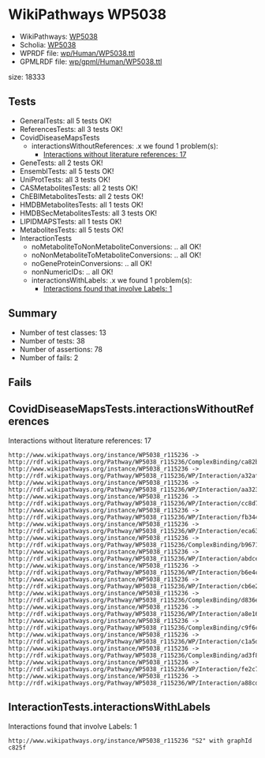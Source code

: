 # WikiPathways WP5038

* WikiPathways: [WP5038](https://identifiers.org/wikipathways:WP5038)
* Scholia: [WP5038](https://scholia.toolforge.org/wikipathways/WP5038)
* WPRDF file: [wp/Human/WP5038.ttl](../wp/Human/WP5038.ttl)
* GPMLRDF file: [wp/gpml/Human/WP5038.ttl](../wp/gpml/Human/WP5038.ttl)

size: 18333
## Tests
* GeneralTests: all 5 tests OK!
* ReferencesTests: all 3 tests OK!
* CovidDiseaseMapsTests
    * interactionsWithoutReferences: .x we found 1 problem(s):
        * [Interactions without literature references: 17](#9701cce8)
* GeneTests: all 2 tests OK!
* EnsemblTests: all 5 tests OK!
* UniProtTests: all 3 tests OK!
* CASMetabolitesTests: all 2 tests OK!
* ChEBIMetabolitesTests: all 2 tests OK!
* HMDBMetabolitesTests: all 1 tests OK!
* HMDBSecMetabolitesTests: all 3 tests OK!
* LIPIDMAPSTests: all 1 tests OK!
* MetabolitesTests: all 5 tests OK!
* InteractionTests
    * noMetaboliteToNonMetaboliteConversions: .. all OK!
    * noNonMetaboliteToMetaboliteConversions: .. all OK!
    * noGeneProteinConversions: .. all OK!
    * nonNumericIDs: .. all OK!
    * interactionsWithLabels: .x we found 1 problem(s):
        * [Interactions found that involve Labels: 1](#630d2678)


## Summary

* Number of test classes: 13
* Number of tests: 38
* Number of assertions: 78
* Number of fails: 2

## Fails

<a name="9701cce8" />

## CovidDiseaseMapsTests.interactionsWithoutReferences

Interactions without literature references: 17
```
http://www.wikipathways.org/instance/WP5038_r115236 -> http://rdf.wikipathways.org/Pathway/WP5038_r115236/ComplexBinding/ca82b
http://www.wikipathways.org/instance/WP5038_r115236 -> http://rdf.wikipathways.org/Pathway/WP5038_r115236/WP/Interaction/a32af
http://www.wikipathways.org/instance/WP5038_r115236 -> http://rdf.wikipathways.org/Pathway/WP5038_r115236/WP/Interaction/aa323
http://www.wikipathways.org/instance/WP5038_r115236 -> http://rdf.wikipathways.org/Pathway/WP5038_r115236/WP/Interaction/cc8d7
http://www.wikipathways.org/instance/WP5038_r115236 -> http://rdf.wikipathways.org/Pathway/WP5038_r115236/WP/Interaction/fb344
http://www.wikipathways.org/instance/WP5038_r115236 -> http://rdf.wikipathways.org/Pathway/WP5038_r115236/WP/Interaction/eca63
http://www.wikipathways.org/instance/WP5038_r115236 -> http://rdf.wikipathways.org/Pathway/WP5038_r115236/ComplexBinding/b9671
http://www.wikipathways.org/instance/WP5038_r115236 -> http://rdf.wikipathways.org/Pathway/WP5038_r115236/WP/Interaction/abdce
http://www.wikipathways.org/instance/WP5038_r115236 -> http://rdf.wikipathways.org/Pathway/WP5038_r115236/WP/Interaction/b6e4c
http://www.wikipathways.org/instance/WP5038_r115236 -> http://rdf.wikipathways.org/Pathway/WP5038_r115236/WP/Interaction/cb6e2
http://www.wikipathways.org/instance/WP5038_r115236 -> http://rdf.wikipathways.org/Pathway/WP5038_r115236/ComplexBinding/d836e
http://www.wikipathways.org/instance/WP5038_r115236 -> http://rdf.wikipathways.org/Pathway/WP5038_r115236/WP/Interaction/a8e16
http://www.wikipathways.org/instance/WP5038_r115236 -> http://rdf.wikipathways.org/Pathway/WP5038_r115236/ComplexBinding/c9f6c
http://www.wikipathways.org/instance/WP5038_r115236 -> http://rdf.wikipathways.org/Pathway/WP5038_r115236/WP/Interaction/c1a5d
http://www.wikipathways.org/instance/WP5038_r115236 -> http://rdf.wikipathways.org/Pathway/WP5038_r115236/ComplexBinding/ad3f8
http://www.wikipathways.org/instance/WP5038_r115236 -> http://rdf.wikipathways.org/Pathway/WP5038_r115236/WP/Interaction/fe2c7
http://www.wikipathways.org/instance/WP5038_r115236 -> http://rdf.wikipathways.org/Pathway/WP5038_r115236/WP/Interaction/a88cd

```
<a name="630d2678" />

## InteractionTests.interactionsWithLabels

Interactions found that involve Labels: 1
```
http://www.wikipathways.org/instance/WP5038_r115236 "S2" with graphId c825f

```
